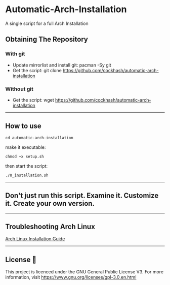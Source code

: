 # Automatic-Arch-Installation
A single script for a full Arch Installation 

## Obtaining The Repository

### With git

- Update mirrorlist and install git: pacman -Sy git
- Get the script: git clone https://github.com/cockhash/automatic-arch-installation

### Without git

- Get the script: wget https://github.com/cockhash/automatic-arch-installation
______________________________________________________________________________

## How to use
```
cd automatic-arch-installation
```

make it executable:
```
chmod +x setup.sh
```

then start the script:
```
./0_installation.sh
```
______________________________________________________________________________
## Don't just run this script. Examine it. Customize it. Create your own version.
______________________________________________________________________________

## Troubleshooting Arch Linux

[Arch Linux Installation Guide](https://github.com/cockhash/Encrypted-Archlinux-Installation)
______________________________________________________________________________

## License :scroll:

This project is licenced under the GNU General Public License V3. For more information, visit https://www.gnu.org/licenses/gpl-3.0.en.html
